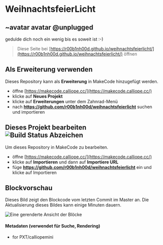 # WeihnachtsfeierLicht
## ~avatar avatar @unplugged
gedulde dich noch ein wenig bis es soweit ist :-)


> Diese Seite bei [https://r00b1nh00d.github.io/weihnachtsfeierlicht/](https://r00b1nh00d.github.io/weihnachtsfeierlicht/) öffnen

## Als Erweiterung verwenden

Dieses Repository kann als **Erweiterung** in MakeCode hinzugefügt werden.

* öffne [https://makecode.calliope.cc/](https://makecode.calliope.cc/)
* klicke auf **Neues Projekt**
* klicke auf **Erweiterungen** unter dem Zahnrad-Menü
* nach **https://github.com/r00b1nh00d/weihnachtsfeierlicht** suchen und importieren

## Dieses Projekt bearbeiten ![Build Status Abzeichen](https://github.com/r00b1nh00d/weihnachtsfeierlicht/workflows/MakeCode/badge.svg)

Um dieses Repository in MakeCode zu bearbeiten.

* öffne [https://makecode.calliope.cc/](https://makecode.calliope.cc/)
* klicke auf **Importieren** und dann auf **Importiere URL**
* füge **https://github.com/r00b1nh00d/weihnachtsfeierlicht** ein und klicke auf Importieren

## Blockvorschau

Dieses Bild zeigt den Blockcode vom letzten Commit im Master an.
Die Aktualisierung dieses Bildes kann einige Minuten dauern.

![Eine gerenderte Ansicht der Blöcke](https://github.com/r00b1nh00d/weihnachtsfeierlicht/raw/master/.github/makecode/blocks.png)

#### Metadaten (verwendet für Suche, Rendering)

* for PXT/calliopemini
<script src="https://makecode.com/gh-pages-embed.js"></script><script>makeCodeRender("{{ site.makecode.home_url }}", "{{ site.github.owner_name }}/{{ site.github.repository_name }}");</script>
